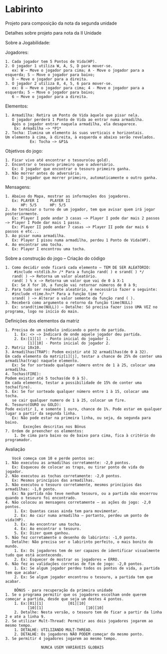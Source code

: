 # Labirinto
Projeto para composição da nota da segunda unidade

Detalhes sobre projeto para nota da II Unidade

				
				
Sobre a Jogabilidade:
					
Jogadores:

    1. Cada jogador tem 5 Pontos de Vida(HP).
    2. O jogador 1 utiliza W, A, S, D para mover-se.	
       ex: W – Move o jogador para cima; A - Move o jogador para a esquerda; S – Move o jogador para baixo; 
       D – Move o jogador para a direita.
    3. O jogador 2 utiliza 8, 4, 5, 6 para mover-se.	
       ex: 8 – Move o jogador para cima; 4 - Move o jogador para a esquerda; 5 – Move o jogador para baixo; 
       6 – Move o jogador para a direita.

Elementos:

    1. Armadilha: Retira um Ponto de Vida àquele que pisar nela.
       O jogador perderá 1 Ponto de Vida ao entrar numa armadilha. 
       Após o jogador entrar naquela armadilha, ela desaparece.
       	Ex: Armadilha –> *P1*
    2. Tocha: Ilumina um elemento às suas verticais e horizontais. 
    Um elemento à cima, à direita, à esquerda e abaixo serão revelados.
               Ex: Tocha –> &P1&
               
Objetivos do jogo:

    1. Ficar vivo até encontrar o tesouro(ou gold).
    2. Encontrar o tesouro primeiro que o adversário.
       Ex: O jogador que encontrar o tesouro primeiro ganha.
    3. Não morrer antes do adversário.
       Ex: O jogador que morrer primeiro, automaticamente o outro ganha.
       
Mensagens:

    1. Abaixo do Mapa, mostrar as informações dos jogadores.
       Ex: PLAYER I		PLAYER II
           HP: 5/5		HP: 5/5
    2. Ao terminar o turno de um jogador, tem que avisar quem irá jogar posteriormente.
       Ex: Player I pode andar 3 casas –> Player I pode dar mais 2 passos –> Player I Pode dar mais 1 passo.
       Ex: Player II pode andar 7 casas –> Player II pode dar mais 6 passos e etc... 
    3. Ao pisar numa armadilha.
       Ex: Player I pisou numa armadilha, perdeu 1 Ponto de Vida(HP).
    4. Ao encontrar uma tocha.
       Ex: Player I encontrou uma tocha.
       
Sobre a construção do jogo – Criação do código

    1. Como decidir onde ficará cada elemento – TEM DE SER ALEATÓRIO:
        #include <stdlib.h> /* Para a função rand( ) e srand( ) */
       rand( ) –> Retorna um valor aleatório.
       rand( ) % x –> Retorna um valor que vai de 0 à X-1
       Ex: Se X for 10, a função vai retornar números de 0 à 9;
    2. Para tudo ser realmente aleatório, é necessário fazer o seguinte:
       #include <time.h>/* Para a função time */
       srand( ) –> Alterar o valor semente da função rand ( ).
    3. Receberá como argumento o retorno da função time(NULL)
       Ex: srand(time(NULL)) – Detalhe: Só precisa fazer isso UMA VEZ no programa, logo no início do main.

Definições dos elementos da matriz

    1. Precisa de um símbolo indicando o ponto de partida.
        1. Ex: <> –> Indicará de onde aquele jogador deu partida.
        2. Ex:[1][1]  - Ponto inicial do jogador 1.
              [1][10] - Ponto inicial do jogador 2.
    2. Matriz 10x10.
    3. Armadilhas(TRAP): Podem existir até 32 armadilhas(de 0 à 32).
    Em cada elemento da matriz[i][j], testar a chance de 25% de conter uma armadilha(trap) naquele elemento.
       Ex: Se for sorteado qualquer número entre de 1 à 25, colocar uma armadilha.
    4. Tochas(FIRE): 
    Podem existir até 5 tochas(de 0 à 5). 
    Em cada elemento, testar a possibilidade de 15% de conter uma tocha(fire).
    5. Ex: Se for sorteado qualquer número entre 1 à 15, colocar uma tocha.
       se cair qualquer numero de 1 à 25, colocar um fire.
    6. Tesouro(OURO ou GOLD): 
    Pode existir 1, e somente 1 ouro, chance de 1%. Pode estar em qualquer lugar a partir da segunda linha.
       Ex: Não pode estar na primeira linha, ou seja, da segunda para baixo.
            Exceções descritas nos Bônus
    7. Ordem de preencher os elementos:
        1. De cima para baixo ou de baixo para cima, fica à critério do programador.

Avaliação

       Você começa com 10 e perde pontos se:
    1. Não executou as armadilhas corretamente: -2,0 pontos.
       Ex: Esqueceu de colocar as traps, ou tirar ponto de vida do jogador.
    2. Não executou as tochas corretamente: -2,0 pontos.
       Ex: Mesmos princípios das armadilhas.
    3. Não executou o tesouro corretamente, mesmos princípios das armadilhas: -1,0 ponto.
       Ex: Na partida não teve nenhum tesouro, ou a partida não encerrou quando o tesouro foi encontrado.
    4. Não colocou as mensagens corretamente – as ações do jogo: -2,0 pontos.
        1. Ex: Quantas casas ainda tem para movimentar.
        2. Ex: Ao cair numa armadilha – portanto, perdeu um ponto de vida(HP).
        3. Ex: Ao encontrar uma tocha.
        4. Ex: Ao encontrar o tesouro.
        5. Ex: Dizer quem ganhou.
    5. Não fez corretamente o desenho do labirinto: -1,0 ponto.
       Detalhe: Não precisa ser o labirinto perfeito, o mais bonito do mundo.
        1. Ex: Os jogadores tem de ser capazes de identificar visualmente tudo que está acontecendo.
        2. Ex: Esquecer de mostrar os jogadores = ERRO. 
    6. Não fez as validações corretas de fim de jogo: -2,0 pontos.
        1. Ex: Se algum jogador perdeu todos os pontos de vida, a partida tem que acabar.
        2. Ex: Se algum jogador encontrou o tesouro, a partida tem que acabar.

		BÔNUS - para recuperação da primeira unidade
    1. Se o programa permitir que os jogadores escolham onde querem começar a partida, desde que seja um destes 4 pontos.
        1. Ex:[01][1]			[01][10]
              [10][1]                   [10][10]
        2. Detalhe: Nesta versão, o tesouro tem de ficar a partir da linha 2 e até a linha 9.
    2. Se utilizar Mult-Thread: Permitir aos dois jogadores jogarem ao mesmo tempo.
        1. DETALHE: UTILIZANDO MULT-THREAD.
        2. DETALHE: Os jogadores NÃO PODEM começar do mesmo ponto.
    3. Se permitir 4 jogadores jogarem ao mesmo tempo.
  
					NUNCA USEM VARIÁVEIS GLOBAIS

